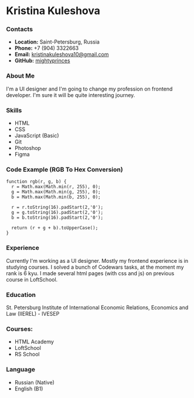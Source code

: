 # Kristina Kuleshova

### Contacts
* **Location:** Saint-Petersburg, Russia
* **Phone:** +7 (904) 3322663
* **Email:** kristinakuleshova10@gmail.com
* **GitHub:** [mightyprinces](https://github.com/mightyprinces)

### About Me
I'm a UI designer and I'm going to change my profession on frontend developer. I'm sure it will be quite interesting journey.

### Skills
* HTML
* CSS
* JavaScript (Basic)
* Git
* Photoshop
* Figma

### Code Example (RGB To Hex Conversion)
```
function rgb(r, g, b) {
  r = Math.max(Math.min(r, 255), 0);
  g = Math.max(Math.min(g, 255), 0);
  b = Math.max(Math.min(b, 255), 0);
  
  r = r.toString(16).padStart(2,'0');
  g = g.toString(16).padStart(2,'0');
  b = b.toString(16).padStart(2,'0');
  
  return (r + g + b).toUpperCase(); 
}
```

### Experience
Currently I'm working as a UI designer. Mostly my frontend experience is in studying courses. I solved a bunch of Codewars tasks, at the moment my rank is 6 kyu. I made several html pages (with css and js) on previous course in LoftSchool.

### Education
St. Petersburg Institute of International Economic Relations, Economics and Law (IIEREL) - IVESEP

### Courses:
* HTML Academy
* LoftSchool
* RS School

### Language
* Russian (Native)
* English (B1)
